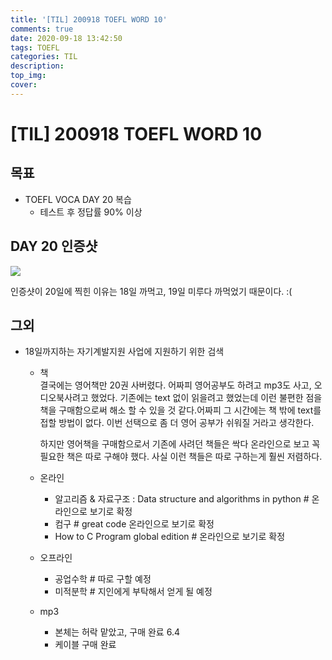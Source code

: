 ```yaml
---
title: '[TIL] 200918 TOEFL WORD 10'
comments: true
date: 2020-09-18 13:42:50
tags: TOEFL
categories: TIL
description:
top_img:
cover:
---
```


# [TIL] 200918 TOEFL WORD 10
## 목표
- TOEFL VOCA DAY 20 복습
    - 테스트 후 정답률 90% 이상

## DAY 20 인증샷
![](Day20.png)

인증샷이 20일에 찍힌 이유는 18일 까먹고, 19일 미루다 까먹었기 때문이다. :(

## 그외
- 18일까지하는 자기계발지원 사업에 지원하기 위한 검색
    - 책   
        결국에는 영어책만 20권 사버렸다. 어짜피 영어공부도 하려고 mp3도 사고, 오디오북사려고 했었다. 기존에는 text 없이 읽을려고 했었는데 이런 불편한 점을 책을 구매함으로써 해소 할 수 있을 것 같다.어짜피 그 시간에는 책 밖에 text를 접할 방법이 없다. 이번 선택으로 좀 더 영어 공부가 쉬워질 거라고 생각한다.   
        
        하지만 영어책을 구매함으로서 기존에 사려던 책들은 싹다 온라인으로 보고 꼭 필요한 책은 따로 구해야 했다. 사실 이런 책들은 따로 구하는게 훨씬 저렴하다.

    - 온라인

        - 알고리즘 & 자료구조 : Data structure and algorithms in python # 온라인으로 보기로 확정
        - 컴구 # great code 온라인으로 보기로 확정
        - How to C Program global edition # 온라인으로 보기로 확정

    - 오프라인
        - 공업수학 # 따로 구할 예정
        - 미적분학 # 지인에게 부탁해서 얻게 될 예정

    - mp3 
        - 본체는 허락 맡았고, 구매 완료 6.4
        - 케이블 구매 완료